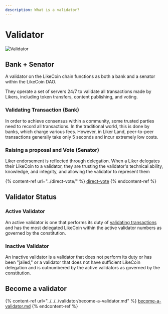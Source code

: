 ```yaml
---
description: What is a validator?
---
```


# Validator

![Validator](../../../.gitbook/assets/LikeCoin\_AD78\_PostList\_1213.png)

## Bank + Senator

A validator on the LikeCoin chain functions as both a bank and a senator within the LikeCoin DAO.

They operate a set of servers 24/7 to validate all transactions made by Likers, including token transfers, content publishing, and voting.

### Validating Transaction (Bank)

In order to achieve consensus within a community, some trusted parties need to record all transactions. In the traditional world, this is done by banks, which charge various fees. However, in Liker Land, peer-to-peer transactions generally take only 5 seconds and incur extremely low costs.

### Raising a proposal and Vote (Senator)

Liker endorsement is reflected through delegation. When a Liker delegates their LikeCoin to a validator, they are trusting the validator's technical ability, knowledge, and integrity, and allowing the validator to represent them

{% content-ref url="../direct-vote/" %}
[direct-vote](../direct-vote/)
{% endcontent-ref %}

## Validator Status

### Active Validator

An active validator is one that performs its duty of [validating transactions](../../../user-guide/background.md#9e68) and has the most delegated LikeCoin within the active validator numbers as governed by the constitution.



### Inactive Validator



An inactive validator is a validator that does not perform its duty or has been "jailed," or a validator that does not have sufficient LikeCoin delegation and is outnumbered by the active validators as governed by the constitution.

## Become a validator

{% content-ref url="../../../validator/become-a-validator.md" %}
[become-a-validator.md](../../../validator/become-a-validator.md)
{% endcontent-ref %}

